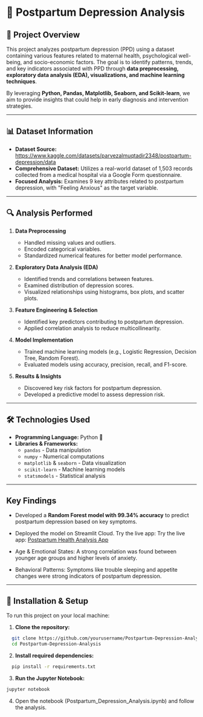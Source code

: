 # 🧠 Postpartum Depression Analysis  

## 📖 Project Overview  
This project analyzes postpartum depression (PPD) using a dataset containing various features related to maternal health, psychological well-being, and socio-economic factors. The goal is to identify patterns, trends, and key indicators associated with PPD through **data preprocessing, exploratory data analysis (EDA), visualizations, and machine learning techniques**.  

By leveraging **Python, Pandas, Matplotlib, Seaborn, and Scikit-learn**, we aim to provide insights that could help in early diagnosis and intervention strategies.  

---

## 📊 Dataset Information  
- **Dataset Source:** https://www.kaggle.com/datasets/parvezalmuqtadir2348/postpartum-depression/data 
- **Comprehensive Dataset:** Utilizes a real-world dataset of 1,503 records collected from a medical hospital via a Google Form questionnaire.
- **Focused Analysis:** Examines 9 key attributes related to postpartum depression, with "Feeling Anxious" as the target variable. 

---

## 🔍 Analysis Performed  
1. **Data Preprocessing**  
   - Handled missing values and outliers.  
   - Encoded categorical variables.  
   - Standardized numerical features for better model performance.  

2. **Exploratory Data Analysis (EDA)**  
   - Identified trends and correlations between features.  
   - Examined distribution of depression scores.  
   - Visualized relationships using histograms, box plots, and scatter plots.  

3. **Feature Engineering & Selection**  
   - Identified key predictors contributing to postpartum depression.  
   - Applied correlation analysis to reduce multicollinearity.  

4. **Model Implementation**  
   - Trained machine learning models (e.g., Logistic Regression, Decision Tree, Random Forest).  
   - Evaluated models using accuracy, precision, recall, and F1-score.  

5. **Results & Insights**  
   - Discovered key risk factors for postpartum depression.  
   - Developed a predictive model to assess depression risk.  

---

## 🛠 Technologies Used  
- **Programming Language:** Python 🐍  
- **Libraries & Frameworks:**  
  - `pandas` - Data manipulation  
  - `numpy` - Numerical computations  
  - `matplotlib` & `seaborn` - Data visualization  
  - `scikit-learn` - Machine learning models  
  - `statsmodels` - Statistical analysis  
---
## Key Findings
- Developed a **Random Forest model with 99.34% accuracy** to predict postpartum depression based on key symptoms.

- Deployed the model on Streamlit Cloud. Try the live app: Try the live app: [Postpartum Health Analysis App](https://postpartum-health-analysis.streamlit.app/)

- Age & Emotional States: A strong correlation was found between younger age groups and higher levels of anxiety.

- Behavioral Patterns: Symptoms like trouble sleeping and appetite changes were strong indicators of postpartum depression.
---

## 🚀 Installation & Setup  

To run this project on your local machine:  

1. **Clone the repository:**  
```bash
  git clone https://github.com/yourusername/Postpartum-Depression-Analysis.git
  cd Postpartum-Depression-Analysis
```

2. **Install required dependencies:**
```bash
  pip install -r requirements.txt
```

3. **Run the Jupyter Notebook:**
```bash
jupyter notebook
```

4. Open the notebook (Postpartum_Depression_Analysis.ipynb) and follow the analysis.
